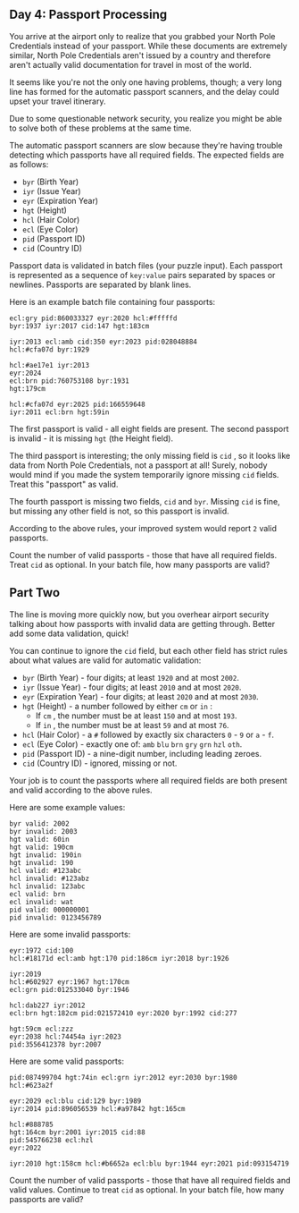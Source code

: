 ## Day 4: Passport Processing

You arrive at the airport only to realize that you grabbed your North Pole Credentials instead of your passport.
While these documents are extremely similar, North Pole Credentials aren't issued by a country and therefore aren't actually valid documentation for travel in most of the world.

It seems like you're not the only one having problems, though; a very long line has formed for the automatic passport scanners, and the delay could upset your travel itinerary.

Due to some questionable network security, you realize you might be able to solve both of these problems at the same time.

The automatic passport scanners are slow because they're having trouble detecting which passports have all required fields.
The expected fields are as follows:
- ` byr ` (Birth Year)
- ` iyr ` (Issue Year)
- ` eyr ` (Expiration Year)
- ` hgt ` (Height)
- ` hcl ` (Hair Color)
- ` ecl ` (Eye Color)
- ` pid ` (Passport ID)
- ` cid ` (Country ID)

Passport data is validated in batch files (your puzzle input).
Each passport is represented as a sequence of ` key:value ` pairs separated by spaces or newlines.
Passports are separated by blank lines.

Here is an example batch file containing four passports: 
```
ecl:gry pid:860033327 eyr:2020 hcl:#fffffd
byr:1937 iyr:2017 cid:147 hgt:183cm

iyr:2013 ecl:amb cid:350 eyr:2023 pid:028048884
hcl:#cfa07d byr:1929

hcl:#ae17e1 iyr:2013
eyr:2024
ecl:brn pid:760753108 byr:1931
hgt:179cm

hcl:#cfa07d eyr:2025 pid:166559648
iyr:2011 ecl:brn hgt:59in
```
The first passport is valid - all eight fields are present. The second passport is invalid - it is missing ` hgt ` (the Height field).

The third passport is interesting; the only missing field is ` cid ` , so it looks like data from North Pole Credentials, not a passport at all! Surely, nobody would mind if you made the system temporarily ignore missing ` cid ` fields. Treat this "passport" as valid.

The fourth passport is missing two fields, ` cid ` and ` byr `. Missing ` cid ` is fine, but missing any other field is not, so this passport is invalid.

According to the above rules, your improved system would report ` 2 ` valid passports.

Count the number of valid passports - those that have all required fields.
Treat ` cid ` as optional.
In your batch file, how many passports are valid? 

## Part Two

 The line is moving more quickly now, but you overhear airport security talking about how passports with invalid data are getting through.
Better add some data validation, quick!

You can continue to ignore the ` cid ` field, but each other field has strict rules about what values are valid for automatic validation:
- ` byr ` (Birth Year) - four digits; at least ` 1920 ` and at most ` 2002 `.
- ` iyr ` (Issue Year) - four digits; at least ` 2010 ` and at most ` 2020 `.
- ` eyr ` (Expiration Year) - four digits; at least ` 2020 ` and at most ` 2030 `.
- ` hgt ` (Height) - a number followed by either ` cm ` or ` in ` :
  - If ` cm ` , the number must be at least ` 150 ` and at most ` 193 `.
  - If ` in ` , the number must be at least ` 59 ` and at most ` 76 `.
- ` hcl ` (Hair Color) - a ` # ` followed by exactly six characters ` 0 ` - ` 9 ` or ` a ` - ` f `.
- ` ecl ` (Eye Color) - exactly one of: ` amb ` ` blu ` ` brn ` ` gry ` ` grn ` ` hzl ` ` oth `.
- ` pid ` (Passport ID) - a nine-digit number, including leading zeroes.
- ` cid ` (Country ID) - ignored, missing or not.

Your job is to count the passports where all required fields are both present and valid according to the above rules.

Here are some example values:
```
byr valid: 2002
byr invalid: 2003
hgt valid: 60in
hgt valid: 190cm
hgt invalid: 190in
hgt invalid: 190
hcl valid: #123abc
hcl invalid: #123abz
hcl invalid: 123abc
ecl valid: brn
ecl invalid: wat
pid valid: 000000001
pid invalid: 0123456789
```
Here are some invalid passports: 
```
eyr:1972 cid:100
hcl:#18171d ecl:amb hgt:170 pid:186cm iyr:2018 byr:1926

iyr:2019
hcl:#602927 eyr:1967 hgt:170cm
ecl:grn pid:012533040 byr:1946

hcl:dab227 iyr:2012
ecl:brn hgt:182cm pid:021572410 eyr:2020 byr:1992 cid:277

hgt:59cm ecl:zzz
eyr:2038 hcl:74454a iyr:2023
pid:3556412378 byr:2007
```

Here are some valid passports:
```
pid:087499704 hgt:74in ecl:grn iyr:2012 eyr:2030 byr:1980
hcl:#623a2f

eyr:2029 ecl:blu cid:129 byr:1989
iyr:2014 pid:896056539 hcl:#a97842 hgt:165cm

hcl:#888785
hgt:164cm byr:2001 iyr:2015 cid:88
pid:545766238 ecl:hzl
eyr:2022

iyr:2010 hgt:158cm hcl:#b6652a ecl:blu byr:1944 eyr:2021 pid:093154719
```
Count the number of valid passports - those that have all required fields and valid values.
Continue to treat ` cid ` as optional.
In your batch file, how many passports are valid? 
